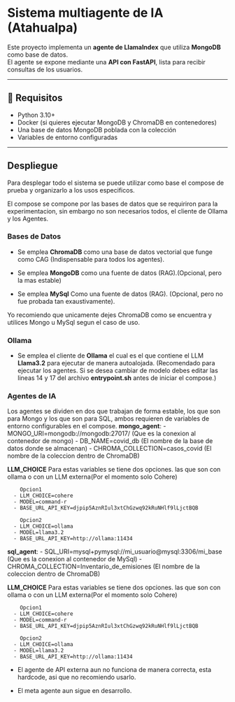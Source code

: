 # Sistema multiagente de IA (Atahualpa)

Este proyecto implementa un **agente de LlamaIndex** que utiliza **MongoDB** como base de datos.  
El agente se expone mediante una **API con FastAPI**, lista para recibir consultas de los usuarios.

---

## 🚀 Requisitos

- Python 3.10+
- Docker (si quieres ejecutar MongoDB y ChromaDB en contenedores)
- Una base de datos MongoDB poblada con la colección
- Variables de entorno configuradas

---

## Despliegue

Para desplegar todo el sistema se puede utilizar como base el compose de prueba y organizarlo a los usos especificos.

El compose se compone por las bases de datos que se requiriron para la experimentacion, sin embargo no son necesarios todos, el cliente de Ollama y los Agentes.

### Bases de Datos

- Se emplea **ChromaDB** como una base de datos vectorial que funge como CAG (Indispensable para todos los agentes).

- Se emplea **MongoDB** como una fuente de datos (RAG).(Opcional, pero la mas estable)

- Se emplea **MySql** Como una fuente de datos (RAG). (Opcional, pero no fue probada tan exaustivamente).

Yo recomiendo que unicamente dejes ChromaDB como se encuentra y utilices Mongo u MySql segun el caso de uso.

### Ollama

- Se emplea el cliente de **Ollama** el cual es el que contiene el LLM **Llama3.2** para ejecutar de manera autoalojada. (Recomendado para ejecutar los agentes. Si se desea cambiar de modelo debes editar las lineas 14 y 17 del archivo **entrypoint.sh** antes de iniciar el compose.)

### Agentes de IA
Los agentes se dividen en dos que trabajan de forma estable, los que son para Mongo y los que son para SQL, ambos requieren de variables de entorno configurables en el compose.
**mongo_agent**:
      - MONGO_URI=mongodb://mongodb:27017/ (Que es la conexion al contenedor de mongo)
      - DB_NAME=covid_db    (El nombre de la base de datos donde se almacenan)
      - CHROMA_COLLECTION=casos_covid   (El nombre de la coleccion dentro de ChromaDB)

**LLM_CHOICE** Para estas variables se tiene dos opciones. las que son con ollama o con un LLM externa(Por el momento solo Cohere)

        Opcion1
      - LLM_CHOICE=cohere
      - MODEL=command-r
      - BASE_URL_API_KEY=djpip5AznRIul3xtChGzwq92kRuNHlf9lLjctBQB

        Opcion2
      - LLM_CHOICE=ollama
      - MODEL=llama3.2
      - BASE_URL_API_KEY=http://ollama:11434

**sql_agent**:
      - SQL_URI=mysql+pymysql://mi_usuario@mysql:3306/mi_base (Que es la conexion al contenedor de MySql)
      - CHROMA_COLLECTION=Inventario_de_emisiones   (El nombre de la coleccion dentro de ChromaDB)

**LLM_CHOICE** Para estas variables se tiene dos opciones. las que son con ollama o con un LLM externa(Por el momento solo Cohere)

        Opcion1
      - LLM_CHOICE=cohere
      - MODEL=command-r
      - BASE_URL_API_KEY=djpip5AznRIul3xtChGzwq92kRuNHlf9lLjctBQB

        Opcion2
      - LLM_CHOICE=ollama
      - MODEL=llama3.2
      - BASE_URL_API_KEY=http://ollama:11434

- El agente de API externa aun no funciona de manera correcta, esta hardcode, asi que no recomiendo usarlo.

- El meta agente aun sigue en desarrollo.


